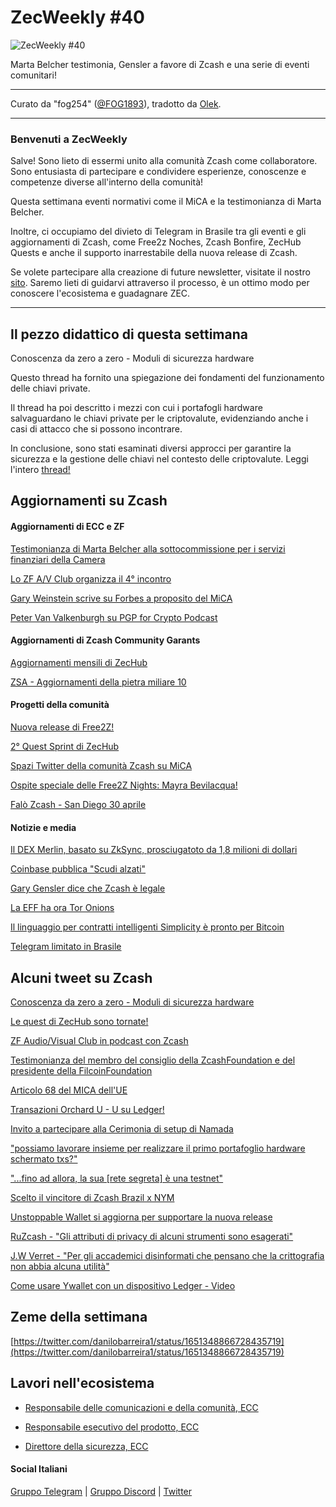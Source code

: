 # ZecWeekly #40

![ZecWeekly #40](https://substackcdn.com/image/fetch/f_auto,q_auto:good,fl_progressive:steep/https%3A%2F%2Fsubstack-post-media.s3.amazonaws.com%2Fpublic%2Fimages%2Fb07acb29-8b2b-4ede-bdc4-c7fdea49eb48_1280x720.png)

Marta Belcher testimonia, Gensler a favore di Zcash e una serie di eventi comunitari!

---

Curato da "fog254" ([@FOG1893](https://twitter.com/FOG1893)), tradotto da [Olek](https://twitter.com/an_Olek).

---

### Benvenuti a ZecWeekly

Salve! Sono lieto di essermi unito alla comunità Zcash come collaboratore. Sono entusiasta di partecipare e condividere esperienze, conoscenze e competenze diverse all'interno della comunità! 

Questa settimana eventi normativi come il MiCA e la testimonianza di Marta Belcher. 

Inoltre, ci occupiamo del divieto di Telegram in Brasile tra gli eventi e gli aggiornamenti di Zcash, come Free2z Noches, Zcash Bonfire, ZecHub Quests e anche il supporto inarrestabile della nuova release di Zcash.

Se volete partecipare alla creazione di future newsletter, visitate il nostro [sito](https://wiki.zechub.xyz/zecweekly-newsletter). Saremo lieti di guidarvi attraverso il processo, è un ottimo modo per conoscere l'ecosistema e guadagnare ZEC.

---

## Il pezzo didattico di questa settimana

Conoscenza da zero a zero - Moduli di sicurezza hardware 

Questo thread ha fornito una spiegazione dei fondamenti del funzionamento delle chiavi private.

Il thread ha poi descritto i mezzi con cui i portafogli hardware salvaguardano le chiavi private per le criptovalute, evidenziando anche i casi di attacco che si possono incontrare.

In conclusione, sono stati esaminati diversi approcci per garantire la sicurezza e la gestione delle chiavi nel contesto delle criptovalute. Leggi l'intero [thread!](https://twitter.com/ZecHub/status/1652011133186785282)


## Aggiornamenti su Zcash


#### Aggiornamenti di ECC e ZF

[Testimonianza di Marta Belcher alla sottocommissione per i servizi finanziari della Camera](https://twitter.com/zcash/status/1651295980065521671)

[Lo ZF A/V Club organizza il 4° incontro](https://twitter.com/ZFAVClub/status/1650840353342201862)

[Gary Weinstein scrive su Forbes a proposito del MiCA](https://www.forbes.com/sites/digital-assets/2023/04/25/european-union-outpaces-unfocused-united-states-in-crypto-regulation-but-mica-article-68-raises-concerns/)

[Peter Van Valkenburgh su PGP for Crypto Podcast](https://www.youtube.com/watch?v=mMoAph6CBWA)


#### Aggiornamenti di Zcash Community Garants

[Aggiornamenti mensili di ZecHub](https://forum.zcashcommunity.com/t/zechub-monthly-updates/44101/8)

[ZSA - Aggiornamenti della pietra miliare 10](https://forum.zcashcommunity.com/t/grant-update-zcash-shielded-assets-monthly-updates/41153/42)


####  Progetti della comunità

[Nuova release di Free2Z!](https://twitter.com/free2zcash/status/1650306213970841605)

[2° Quest Sprint di ZecHub](https://twitter.com/ZecHub/status/1651290400194174977/photo/1)

[Spazi Twitter della comunità Zcash su MiCA](https://twitter.com/zecmec21/status/1651180325182078976)

[Ospite speciale delle Free2Z Nights: Mayra Bevilacqua!](https://twitter.com/zcashesp/status/1651606628410748934)

[Falò Zcash - San Diego 30 aprile](https://www.meetup.com/zcash-san-diego-privacy-is-normal/events/292997276/)



#### Notizie e media

[Il DEX Merlin, basato su ZkSync, prosciugatoto da 1,8 milioni di dollari](https://www.coindesk.com/tech/2023/04/26/zksync-based-dex-merlin-drained-of-1m-during-public-token-sale-despite-audit/)

[Coinbase pubblica "Scudi alzati"](https://twitter.com/coinbase/status/1651001240627875841)

[Gary Gensler dice che Zcash è legale](https://twitter.com/ZK_shark/status/1651323955481923592)

[La EFF ha ora Tor Onions](https://www.eff.org/deeplinks/2023/04/eff-now-has-tor-onions)

[Il linguaggio per contratti intelligenti Simplicity è pronto per Bitcoin](https://twitter.com/harryhalpin/status/1649852371072065536)

[Telegram limitato in Brasile](https://twitter.com/netblocks/status/1651534601179856897)


## Alcuni tweet su Zcash


[Conoscenza da zero a zero - Moduli di sicurezza hardware](https://twitter.com/ZecHub/status/1652011133186785282)

[Le quest di ZecHub sono tornate!](https://twitter.com/ZecHub/status/1651002181116391424)

[ZF Audio/Visual Club in podcast con Zcash](https://twitter.com/ZFAVClub/status/1651530406770925573)

[Testimonianza del membro del consiglio della ZcashFoundation e del presidente della FilcoinFoundation](https://twitter.com/zcash/status/1651295980065521671)

[Articolo 68 del MICA dell'UE](https://twitter.com/zcash/status/1650974466481045510)

[Transazioni Orchard U - U su Ledger!](https://twitter.com/hhanh072/status/1650888667215560705/photo/1)

[Invito a partecipare alla Cerimonia di setup di Namada](https://twitter.com/ZcashEclaireur/status/1650041067562237953)

["possiamo lavorare insieme per realizzare il primo portafoglio hardware schermato txs?"](https://twitter.com/fillzorkillz/status/1651387348805107717)

["...fino ad allora, la sua [rete segreta] è una testnet"](https://twitter.com/socrates1024/status/1651489648542187521)

[Scelto il vincitore di Zcash Brazil x NYM](https://twitter.com/NymPortugues/status/1650972022120361990)

[Unstoppable Wallet si aggiorna per supportare la nuova release](https://twitter.com/unstoppablebyhs/status/1651516521888329729)

[RuZcash - "Gli attributi di privacy di alcuni strumenti sono esagerati"](https://twitter.com/RuZcash/status/1651149123372961793)

[J.W Verret - "Per gli accademici disinformati che pensano che la crittografia non abbia alcuna utilità"](https://twitter.com/JWVerret/status/1652287338817413120)

[Come usare Ywallet con un dispositivo Ledger - Video](https://www.youtube.com/watch?v=_o-1UzQRP-8)


## Zeme della settimana

[https://twitter.com/danilobarreira1/status/1651348866728435719](https://twitter.com/danilobarreira1/status/1651348866728435719)


## Lavori nell'ecosistema

- [Responsabile delle comunicazioni e della comunità, ECC](https://apply.workable.com/electric-coin-company/j/0EB27EE759/)

- [Responsabile esecutivo del prodotto, ECC](https://apply.workable.com/electric-coin-company/j/6ACEC09B90/)

- [Direttore della sicurezza, ECC](https://apply.workable.com/electric-coin-company/j/E68A4C20E2/)

#### Social Italiani

[Gruppo Telegram](https://t.me/zcashita) | [Gruppo Discord](https://discord.com/channels/978714252934258779/1091806217359347802) | [Twitter](https://twitter.com/InsideZcash)